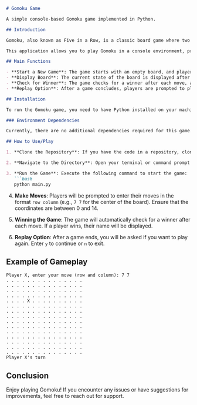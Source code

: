 ```markdown
# Gomoku Game

A simple console-based Gomoku game implemented in Python.

## Introduction

Gomoku, also known as Five in a Row, is a classic board game where two players take turns placing their marks (X and O) on a 15x15 grid. The objective is to be the first to get five of your marks in a row, either horizontally, vertically, or diagonally.

This application allows you to play Gomoku in a console environment, providing a straightforward interface for two players to compete against each other.

## Main Functions

- **Start a New Game**: The game starts with an empty board, and players take turns making moves.
- **Display Board**: The current state of the board is displayed after each move.
- **Check for Winner**: The game checks for a winner after each move, announcing the winner if one is found.
- **Replay Option**: After a game concludes, players are prompted to play again or exit.

## Installation

To run the Gomoku game, you need to have Python installed on your machine. You can download it from [python.org](https://www.python.org/downloads/).

### Environment Dependencies

Currently, there are no additional dependencies required for this game. However, ensure you have Python 3.x installed.

## How to Use/Play

1. **Clone the Repository**: If you have the code in a repository, clone it to your local machine. If you have the files, ensure they are in the same directory.

2. **Navigate to the Directory**: Open your terminal or command prompt and navigate to the directory where the game files are located.

3. **Run the Game**: Execute the following command to start the game:
   ```bash
   python main.py
   ```

4. **Make Moves**: Players will be prompted to enter their moves in the format `row column` (e.g., `7 7` for the center of the board). Ensure that the coordinates are between 0 and 14.

5. **Winning the Game**: The game will automatically check for a winner after each move. If a player wins, their name will be displayed.

6. **Replay Option**: After a game ends, you will be asked if you want to play again. Enter `y` to continue or `n` to exit.

## Example of Gameplay

```
Player X, enter your move (row and column): 7 7
. . . . . . . . . . . . . . .
. . . . . . . . . . . . . . .
. . . . . . . . . . . . . . .
. . . . . . . . . . . . . . .
. . . . X . . . . . . . . . .
. . . . . . . . . . . . . . .
. . . . . . . . . . . . . . .
. . . . . . . . . . . . . . .
. . . . . . . . . . . . . . .
. . . . . . . . . . . . . . .
. . . . . . . . . . . . . . .
. . . . . . . . . . . . . . .
. . . . . . . . . . . . . . .
. . . . . . . . . . . . . . .
. . . . . . . . . . . . . . .
Player X's turn
```

## Conclusion

Enjoy playing Gomoku! If you encounter any issues or have suggestions for improvements, feel free to reach out for support.
```